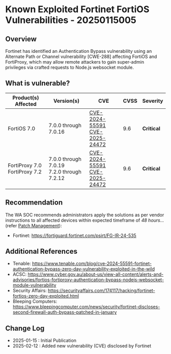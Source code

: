 # Known Exploited Fortinet FortiOS Vulnerabilities - 20250115005

## Overview

Fortinet has identified an Authentication Bypass vulnerability using an Alternate Path or Channel vulnerability [CWE-288] affecting FortiOS and FortiProxy, which may allow remote attackers to gain super-admin privileges via crafted requests to Node.js websocket module.

## What is vulnerable?

| Product(s) Affected              | Version(s)                                   | CVE                                                                                                                                     | CVSS | Severity     |
| -------------------------------- | -------------------------------------------- | --------------------------------------------------------------------------------------------------------------------------------------- | ---- | ------------ |
| FortiOS 7.0                      | 7.0.0 through 7.0.16                         | [CVE-2024-55591](https://nvd.nist.gov/vuln/detail/CVE-2024-55591) <br>[CVE-2025-24472](https://nvd.nist.gov/vuln/detail/CVE-2025-24472) | 9.6  | **Critical** |
| FortiProxy 7.0<br>FortiProxy 7.2 | 7.0.0 through 7.0.19<br>7.2.0 through 7.2.12 | [CVE-2024-55591](https://nvd.nist.gov/vuln/detail/CVE-2024-55591) <br>[CVE-2025-24472](https://nvd.nist.gov/vuln/detail/CVE-2025-24472) | 9.6  | **Critical** |

## Recommendation

The WA SOC recommends administrators apply the solutions as per vendor instructions to all affected devices within expected timeframe of *48 hours...* (refer [Patch Management](../guidelines/patch-management.md)):

- Fortinet: <https://fortiguard.fortinet.com/psirt/FG-IR-24-535>

## Additional References

- Tenable: <https://www.tenable.com/blog/cve-2024-55591-fortinet-authentication-bypass-zero-day-vulnerability-exploited-in-the-wild>
- ACSC: <https://www.cyber.gov.au/about-us/view-all-content/alerts-and-advisories/fortios-fortiproxy-authentication-bypass-nodejs-websocket-module-vulnerability>
- Security Affairs: <https://securityaffairs.com/174117/hacking/fortinet-fortios-zero-day-exploited.html>
- Bleeping Computers: <https://www.bleepingcomputer.com/news/security/fortinet-discloses-second-firewall-auth-bypass-patched-in-january>

## Change Log

- 2025-01-15 : Initial Publication
- 2025-02-12 : Added new vulnerability (CVE) disclosed by Fortinet
